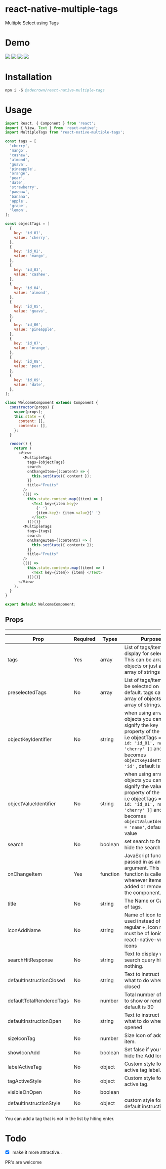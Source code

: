 # react-native-multiple-tags

Multiple Select using Tags

# Demo

 <img src="img/img-2.png" />
 <img src="img/gif_1.gif" /> 
 <img src="img/gif_2.gif" />
 <img src="img/img-1.png" />

# Installation

```s
npm i -S @adecrown/react-native-multiple-tags
```

# Usage

```js
import React, { Component } from 'react';
import { View, Text } from 'react-native';
import MultipleTags from 'react-native-multiple-tags';

const tags = [
  'cherry',
  'mango',
  'cashew',
  'almond',
  'guava',
  'pineapple',
  'orange',
  'pear',
  'date',
  'strawberry',
  'pawpaw',
  'banana',
  'apple',
  'grape',
  'lemon',
];

const objectTags = [
  {
    key: 'id_01',
    value: 'cherry',
  },
  {
    key: 'id_02',
    value: 'mango',
  },
  {
    key: 'id_03',
    value: 'cashew',
  },
  {
    key: 'id_04',
    value: 'almond',
  },
  {
    key: 'id_05',
    value: 'guava',
  },
  {
    key: 'id_06',
    value: 'pineapple',
  },
  {
    key: 'id_07',
    value: 'orange',
  },
  {
    key: 'id_08',
    value: 'pear',
  },
  {
    key: 'id_09',
    value: 'date',
  },
];

class WelcomeComponent extends Component {
  constructor(props) {
    super(props);
    this.state = {
      content: [],
      contentx: [],
    };
  }

  render() {
    return (
      <View>
        <MultipleTags
          tags={objectTags}
          search
          onChangeItem={(content) => {
            this.setState({ content });
          }}
          title="Fruits"
        />
        {(() =>
          this.state.content.map((item) => (
            <Text key={item.key}>
              {' '}
              {item.key}: {item.value}{' '}
            </Text>
          )))()}
        <MultipleTags
          tags={tags}
          search
          onChangeItem={(contentx) => {
            this.setState({ contentx });
          }}
          title="Fruits"
        />
        {(() =>
          this.state.contentx.map((item) => (
            <Text key={item}> {item} </Text>
          )))()}
      </View>
    );
  }
}

export default WelcomeComponent;
```

## Props

---

| Prop                     | Required | Types    | Purpose                                                                                                                                                                                               |
| ------------------------ | -------- | -------- | ----------------------------------------------------------------------------------------------------------------------------------------------------------------------------------------------------- |
| tags                     | Yes      | array    | List of tags/items to display for selection. This can be array of objects or just an array of strings                                                                                                 |
| preselectedTags          | No       | array    | List of tags/items to be selected on default. tags can be array of objects or array of strings.                                                                                                       |
| objectKeyIdentifier      | No       | string   | when using array of objects you can signify the key property of the object i.e objectTags = `[{ id: 'id_01', name: 'cherry' }]` and that becomes `objectKeyIdentifier = 'id'` , default is key        |
| objectValueIdentifier    | No       | string   | when using array of objects you can signify the value property of the object i.e objectTags = `[{ id: 'id_01', name: 'cherry' }]` and that becomes `objectValueIdentifier = 'name'`, default is value |
| search                   | No       | boolean  | set search to false to hide the search bar.                                                                                                                                                           |
| onChangeItem             | Yes      | function | JavaScript function passed in as an argument. This function is called whenever items are added or removed in the component.                                                                           |
| title                    | No       | string   | The Name or Category of tags.                                                                                                                                                                         |
| iconAddName              | No       | string   | Name of icon to be used instead of the regular +, icon name must be of Ionicons in react-native-vector-icons                                                                                          |
| searchHitResponse        | No       | string   | Text to display when search query hits nothing.                                                                                                                                                       |
| defaultInstructionClosed | No       | string   | Text to instruct users what to do when closed                                                                                                                                                         |
| defaultTotalRenderedTags | No       | number   | Total number of tags to show or render, default is 30                                                                                                                                                 |
| defaultInstructionOpen   | No       | string   | Text to instruct users what to do when opened                                                                                                                                                         |
| sizeIconTag              | No       | number   | Size Icon of add (plus) item.                                                                                                                                                                         |
| showIconAdd              | No       | boolean  | Set false if you want hide the Add Icon.                                                                                                                                                              |
| labelActiveTag           | No       | object   | Custom style for active tag label.                                                                                                                                                                    |
| tagActiveStyle           | No       | object   | Custom style for active tag.                                                                                                                                                                          |
| visibleOnOpen            | No       | boolean  |
| defaultInstructionStyle  | No       | object   | custom style for default instructions                                                                                                                                                                 |

You can add a tag that is not in the list by hiting enter.

# Todo

- [x] make it more attractive..

PR's are welcome

